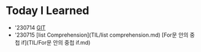 # Today I Learned
- '230714
      [GIT](TIL/Git.md)
- '230715
      [list Comprehension](TIL/list comprehension.md)
      [For문 안의 중첩 if](TIL/For문 안의 중첩 if.md)
  
